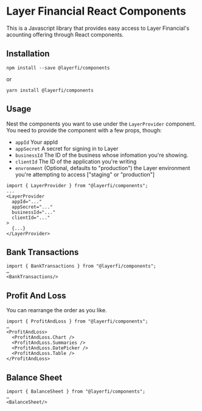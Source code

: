 # Layer Financial React Components

This is a Javascript library that provides easy access to Layer Financial's
acounting offering through React components.

## Installation

```
npm install --save @layerfi/components
```
   or
```
yarn install @layerfi/components
```

## Usage

Nest the components you want to use under the `LayerProvider` component. You
need to provide the component with a few props, though:

* `appId` Your appId
* `appSecret` A secret for signing in to Layer
* `businessId` The ID of the business whose infomation you're showing.
* `clientId` The ID of the application you're writing
* `envronment` (Optional, defaults to "production") the Layer environment you're
  attempting to access ["staging" or "production"]

```
import { LayerProvider } from "@layerfi/components";
...
<LayerProvider
  appId="..."
  appSecret="..."
  businessId="..."
  clientId="..."
>
  {...}
</LayerProvider>
```

## Bank Transactions

```
import { BankTransactions } from "@layerfi/components";
…
<BankTransactions/>
```

## Profit And Loss

You can rearrange the order as you like.

```
import { ProfitAndLoss } from "@layerfi/components";
…
<ProfitAndLoss>
  <ProfitAndLoss.Chart />
  <ProfitAndLoss.Summaries />
  <ProfitAndLoss.DatePicker />
  <ProfitAndLoss.Table />
</ProfitAndLoss>
```

## Balance Sheet

```
import { BalanceSheet } from "@layerfi/components";
…
<BalanceSheet/>
```
